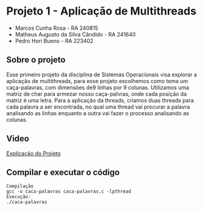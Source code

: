 # Projeto 1 - Aplicação de Multithreads


* Marcos Cunha Rosa - RA 240815
* Matheus Augusto da Silva Cândido - RA 241640
* Pedro Hori Bueno - RA 223402

## Sobre o projeto

Esse primeiro projeto da disciplina de Sistemas Operacionais visa explorar a aplicação de multithreads, para esse projeto escolhemos como tema um caça-palavras, com dimensões de9 linhas por 9 colunas.
Utilizamos uma matriz de char para armezar nosso caça-palvras, onde cada posição da matriz é uma letra. Para a aplicação da threads, criamos duas threads para cada palavra a ser encontrada,
no qual uma thread vai procurar a palavra analisando as linhas enquanto a outra vai fazer o processo analisando as colunas.

## Video
[Explicação do Projeto](https://drive.google.com/file/d/1IFbrg44x9Q9pUzYNmWQgdC2WCOCYyw5X/view?usp=sharing)

## Compilar e executar o código

~~~~
Compilação
gcc -o caca-palavras caca-palavras.c -lpthread
Execução:
./caca-palavras

